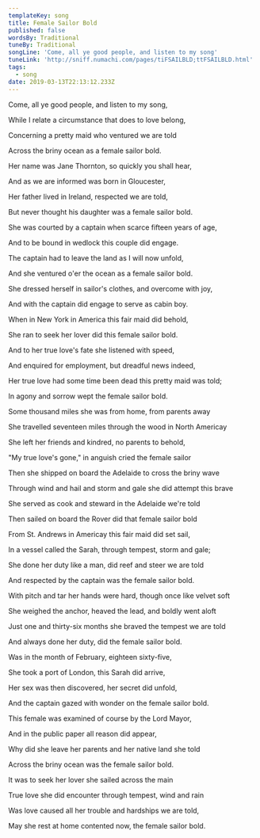 ```yaml
---
templateKey: song
title: Female Sailor Bold
published: false
wordsBy: Traditional
tuneBy: Traditional
songLine: 'Come, all ye good people, and listen to my song'
tuneLink: 'http://sniff.numachi.com/pages/tiFSAILBLD;ttFSAILBLD.html'
tags:
  - song
date: 2019-03-13T22:13:12.233Z
---
```

Come, all ye good people, and listen to my song,

While I relate a circumstance that does to love belong,

Concerning a pretty maid who ventured we are told

Across the briny ocean as a female sailor bold.



Her name was Jane Thornton, so quickly you shall hear,

And as we are informed was born in Gloucester,

Her father lived in Ireland, respected we are told,

But never thought his daughter was a female sailor bold.



She was courted by a captain when scarce fifteen years of age,

And to be bound in wedlock this couple did engage.

The captain had to leave the land as I will now unfold,

And she ventured o'er the ocean as a female sailor bold.



She dressed herself in sailor's clothes, and overcome with joy,

And with the captain did engage to serve as cabin boy.

When in New York in America this fair maid did behold,

She ran to seek her lover did this female sailor bold.



And to her true love's fate she listened with speed,

And enquired for employment, but dreadful news indeed,

Her true love had some time been dead this pretty maid was told;

In agony and sorrow wept the female sailor bold.



Some thousand miles she was from home, from parents away

She travelled seventeen miles through the wood in North Americay

She left her friends and kindred, no parents to behold,

"My true love's gone," in anguish cried the female sailor



Then she shipped on board the Adelaide to cross the briny wave

Through wind and hail and storm and gale she did attempt this brave

She served as cook and steward in the Adelaide we're told

Then sailed on board the Rover did that female sailor bold



From St. Andrews in Americay this fair maid did set sail,

In a vessel called the Sarah, through tempest, storm and gale;

She done her duty like a man, did reef and steer we are told

And respected by the captain was the female sailor bold.



With pitch and tar her hands were hard, though once like velvet soft

She weighed the anchor, heaved the lead, and boldly went aloft

Just one and thirty-six months she braved the tempest we are told

And always done her duty, did the female sailor bold.



Was in the month of February, eighteen sixty-five,

She took a port of London, this Sarah did arrive,

Her sex was then discovered, her secret did unfold,

And the captain gazed with wonder on the female sailor bold.



This female was examined of course by the Lord Mayor,

And in the public paper all reason did appear,

Why did she leave her parents and her native land she told

Across the briny ocean was the female sailor bold.



It was to seek her lover she sailed across the main

True love she did encounter through tempest, wind and rain

Was love caused all her trouble and hardships we are told,

May she rest at home contented now, the female sailor bold.
